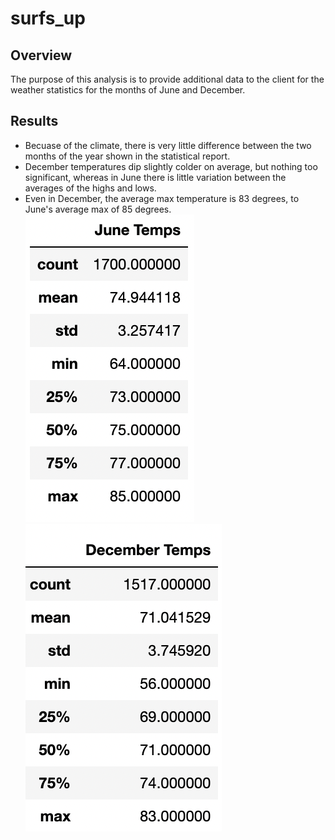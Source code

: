 # surfs_up

## Overview
The purpose of this analysis is to provide additional data to the client for the weather statistics for the months of June and December.

## Results
* Becuase of the climate, there is very little difference between the two months of the year shown in the statistical report.
* December temperatures dip slightly colder on average, but nothing too significant, whereas in June there is little variation between the averages of the highs and lows.
* Even in December, the average max temperature is 83 degrees, to June's average max of 85 degrees.
![June_Temps](June_Temps.png)
![Dec_Temps](Dec_Temps.png)

